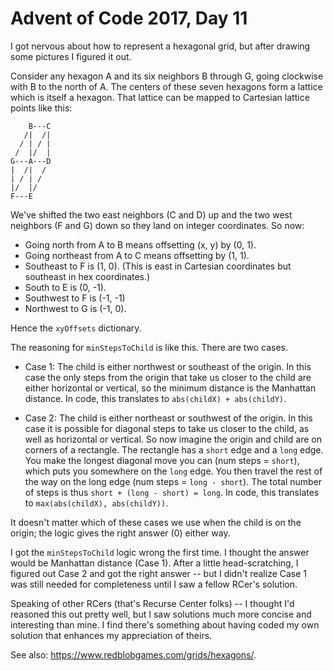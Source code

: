 # Advent of Code 2017, Day 11

I got nervous about how to represent a hexagonal grid, but after drawing some pictures I figured it out.

Consider any hexagon A and its six neighbors B through G, going clockwise with B to the north of A.  The centers of these seven hexagons form a lattice which is itself a hexagon.  That lattice can be mapped to Cartesian lattice points like this:

```plain
    B---C
   /|  /|
  / | / |
 /  |/  |
G---A---D
|  /|  /
| / | /
|/  |/
F---E
```

We've shifted the two east neighbors (C and D) up and the two west neighbors (F and G) down so they land on integer coordinates.  So now:

- Going north from A to B means offsetting (x, y) by (0, 1).
- Going northeast from A to C means offsetting by (1, 1).
- Southeast to F is (1, 0).  (This is east in Cartesian coordinates but southeast in hex coordinates.)
- South to E is (0, -1).
- Southwest to F is (-1, -1)
- Northwest to G is (-1, 0).

Hence the `xyOffsets` dictionary.

The reasoning for `minStepsToChild` is like this.  There are two cases.

- Case 1: The child is either northwest or southeast of the origin.  In this case the only steps from the origin that take us closer to the child are either horizontal or vertical, so the minimum distance is the Manhattan distance.  In code, this translates to `abs(childX) + abs(childY)`.

- Case 2: The child is either northeast or southwest of the origin.  In this case it is possible for diagonal steps to take us closer to the child, as well as horizontal or vertical.  So now imagine the origin and child are on corners of a rectangle.  The rectangle has a `short` edge and a `long` edge.  You make the longest diagonal move you can (num steps = `short`), which puts you somewhere on the `long` edge. You then travel the rest of the way on the long edge (num steps = `long - short`). The total number of steps is thus `short + (long - short) = long`.  In code, this translates to `max(abs(childX), abs(childY))`.

It doesn't matter which of these cases we use when the child is on the origin; the logic gives the right answer (0) either way.

I got the `minStepsToChild` logic wrong the first time.  I thought the answer would be Manhattan distance (Case 1).  After a little head-scratching, I figured out Case 2 and got the right answer -- but I didn't realize Case 1 was still needed for completeness until I saw a fellow RCer's solution.

Speaking of other RCers (that's Recurse Center folks) -- I thought I'd reasoned this out pretty well, but I saw solutions much more concise and interesting than mine.  I find there's something about having coded my own solution that enhances my appreciation of theirs.

See also: <https://www.redblobgames.com/grids/hexagons/>.

